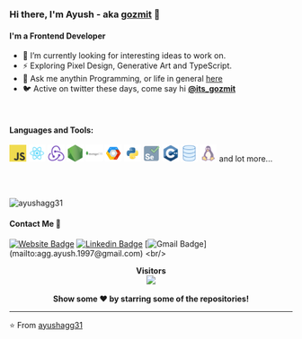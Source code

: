 ### Hi there, I'm Ayush - aka [gozmit][website] 👋

#### I'm a Frontend Developer

- 🔭 I’m currently looking for interesting ideas to work on.
- ⚡ Exploring Pixel Design, Generative Art and TypeScript.
- 💬 Ask me anythin Programming, or life in general [here](https://github.com/ayushagg31/ayushagg31/issues)
- 🐦 Active on twitter these days, come say hi **[@its_gozmit](https://twitter.com/its_gozmit)**

<br/>

#### Languages and Tools:
<code><img height="30" src="https://raw.githubusercontent.com/github/explore/80688e429a7d4ef2fca1e82350fe8e3517d3494d/topics/javascript/javascript.png"></code>
<code><img height="30" src="https://raw.githubusercontent.com/github/explore/80688e429a7d4ef2fca1e82350fe8e3517d3494d/topics/react/react.png"></code>
<code><img height="30" src="https://raw.githubusercontent.com/github/explore/80688e429a7d4ef2fca1e82350fe8e3517d3494d/topics/redux/redux.png"></code>
<code><img height="30" src="https://raw.githubusercontent.com/github/explore/80688e429a7d4ef2fca1e82350fe8e3517d3494d/topics/nodejs/nodejs.png"></code>
<code><img height="30" src="https://raw.githubusercontent.com/github/explore/80688e429a7d4ef2fca1e82350fe8e3517d3494d/topics/mongodb/mongodb.png"></code>
<code><img height="30" src="https://raw.githubusercontent.com/ayushagg31/portfolio-app/master/src/assets/images/gcp.png"></code>
<code><img height="30" src="https://raw.githubusercontent.com/github/explore/80688e429a7d4ef2fca1e82350fe8e3517d3494d/topics/python/python.png"></code>
<code><img height="30" src="https://raw.githubusercontent.com/ayushagg31/portfolio-app/master/src/assets/images/scraping.png"></code>
<code><img height="30" src="https://raw.githubusercontent.com/github/explore/80688e429a7d4ef2fca1e82350fe8e3517d3494d/topics/cpp/cpp.png"></code>
<code><img height="30" src="https://raw.githubusercontent.com/ayushagg31/portfolio-app/master/src/assets/images/db.png"></code>
<code><img height="30" src="https://raw.githubusercontent.com/ayushagg31/portfolio-app/master/src/assets/images/linux.png"></code>
and lot more...

<br />
<br/>
<p align="left">
<img src="https://github-readme-stats.vercel.app/api?username=ayushagg31&show_icons=true" alt="ayushagg31" />
</p>

####  Contact Me :speech_balloon:
[![Website Badge](https://img.shields.io/badge/-ayushaggarwal.com-38B2AC?style=flat&logo=Google-Chrome&logoColor=white&link=)](https://ayushaggarwal.com/)
[![Linkedin Badge](https://img.shields.io/badge/-ayushagg31-blue?style=flat-square&logo=Linkedin&logoColor=white&link=)](https://www.linkedin.com/in/ayushagg31/) [![Gmail Badge](https://img.shields.io/badge/agg.ayush.1997@gmail.com-c14438?style=flat-square&logo=Gmail&logoColor=white&link=mailto:)](mailto:agg.ayush.1997@gmail.com) 
<br/>

<p align="center"> 
  <strong>Visitors</strong><br/> 
  <img src="https://profile-counter.glitch.me/ayushagg31/count.svg" />
</p>
   
<p align="center">
  <strong>Show some ❤️ by starring some of the repositories!</strong>
</p>

---
⭐️ From [ayushagg31](https://github.com/ayushagg31)

[website]: https://ayushaggarwal.com/
[linkedin]: https://www.linkedin.com/in/ayushagg31/
[Gmail]: agg.ayush.1997@gmail.com


